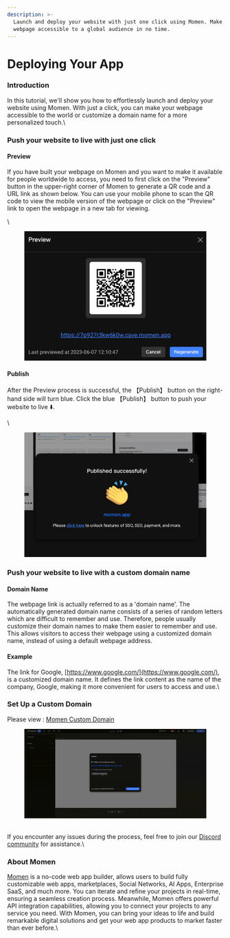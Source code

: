 ```yaml
---
description: >-
  Launch and deploy your website with just one click using Momen. Make your
  webpage accessible to a global audience in no time.
---
```


# Deploying Your App

### Introduction

In this tutorial, we'll show you how to effortlessly launch and deploy your website using Momen. With just a click, you can make your webpage accessible to the world or customize a domain name for a more personalized touch.\


### Push your website to live with just one click

#### Preview

If you have built your webpage on Momen and you want to make it available for people worldwide to access, you need to first click on the "Preview" button in the upper-right corner of Momen to generate a QR code and a URL link as shown below. You can use your mobile phone to scan the QR code to view the mobile version of the webpage or click on the "Preview" link to open the webpage in a new tab for viewing.

\


<figure><img src="../../.gitbook/assets/1 (7).PNG" alt="Preview QR code in a no-code too"><figcaption></figcaption></figure>

#### Publish

After the Preview process is successful, the 【Publish】 button on the right-hand side will turn blue. Click the blue 【Publish】 button to push your website to live ⬇️.

\


<figure><img src="../../.gitbook/assets/2 (8).PNG" alt="Publish page of a no-code tool"><figcaption></figcaption></figure>

### Push your website to live with a custom domain name

#### Domain Name

The webpage link is actually referred to as a 'domain name'. The automatically generated domain name consists of a series of random letters which are difficult to remember and use. Therefore, people usually customize their domain names to make them easier to remember and use. This allows visitors to access their webpage using a customized domain name, instead of using a default webpage address.

#### Example

The link for Google, [https://www.google.com/](https://www.google.com/), is a customized domain name. It defines the link content as the name of the company, Google, making it more convenient for users to access and use.\


### Set Up a Custom Domain

Please view : [Momen Custom Domain](https://momen-tech.notion.site/How-to-set-up-a-custom-domain-on-Momen-208034c312754aa58159d75af6eb42b9)

<figure><img src="../../.gitbook/assets/3 (4).gif" alt="Customizing the domain name in a no-code tool"><figcaption></figcaption></figure>

\
If you encounter any issues during the process, feel free to join our [Discord community](https://discord.com/invite/UCyhySSXfz) for assistance.\


### About Momen

[Momen](https://momen.app/?channel=blog-about) is a no-code web app builder, allows users to build fully customizable web apps, marketplaces, Social Networks, AI Apps, Enterprise SaaS, and much more. You can iterate and refine your projects in real-time, ensuring a seamless creation process. Meanwhile, Momen offers powerful API integration capabilities, allowing you to connect your projects to any service you need. With Momen, you can bring your ideas to life and build remarkable digital solutions and get your web app products to market faster than ever before.\

